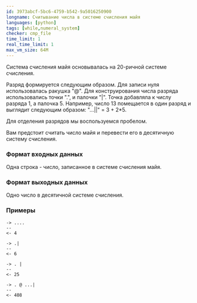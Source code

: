 ```yaml
---
id: 3973abcf-5bc6-4759-b542-9a5016250900
longname: Считывание числа в системе счисления майя
languages: [python]
tags: [while,numeral_system]
checker: cmp_file
time_limit: 1
real_time_limit: 1
max_vm_size: 64M
---
```



Система счисления майя основывалась на 20-ричной системе счисления.

Разряд формируется следующим образом.
Для записи нуля использовалась ракушка "@".
Для конструирования числа разряда использовались точки ".", и палочки "|".
Точка добавляла к числу разряда 1, а палочка 5.
Например, число 13 помещается в один разряд и выглядит следующим образом: "...||" = 3 \+ 2\*5.

Для отделения разрядов мы воспользуемся пробелом.

Вам предстоит считать число майя и перевести его в десятичную систему счисления.


### Формат входных данных

Одна строка - число, записанное в системе счисления майя.

### Формат выходных данных

Одно число в десятичной системе счисления.

### Примеры

```
-> ....
--
<- 4
```

```
-> .|
--
<- 6
```

```
-> . |
--
<- 25
```

```
-> . @ ...|
--
<- 408
```